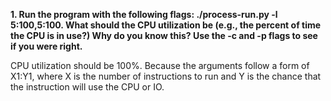 **1. Run the program with the following flags: ./process-run.py
-l 5:100,5:100. What should the CPU utilization be (e.g., the
percent of time the CPU is in use?) Why do you know this? Use the
-c and -p flags to see if you were right.**

CPU utilization should be 100%. Because the arguments follow a form of X1:Y1,
where X is the number of instructions to run and Y is the chance that the instruction
will use the CPU or IO.
